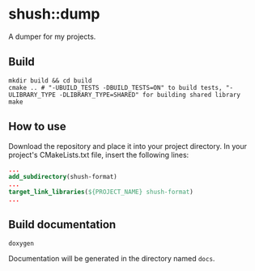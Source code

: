 # shush::dump
A dumper for my projects.

## Build
```shell
mkdir build && cd build
cmake .. # "-UBUILD_TESTS -DBUILD_TESTS=ON" to build tests, "-ULIBRARY_TYPE -DLIBRARY_TYPE=SHARED" for building shared library
make
```

## How to use
Download the repository and place it into your project directory. In your project's CMakeLists.txt file, insert the following lines:
```cmake
...
add_subdirectory(shush-format)
...
target_link_libraries(${PROJECT_NAME} shush-format)
...
```

## Build documentation
```shell
doxygen
```
Documentation will be generated in the directory named `docs`.